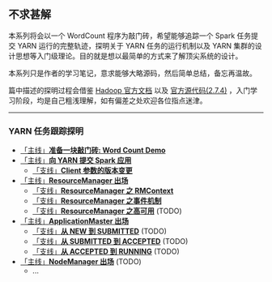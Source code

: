 ## 不求甚解


本系列将会以一个 WordCount 程序为敲门砖，希望能够追踪一个 Spark 任务提交 YARN 运行的完整轨迹，探明关于 YARN 任务的运行机制以及 YARN 集群的设计思想等入门级理论。目的就是想以最简单的方式来了解顶尖系统的设计。

本系列只是作者的学习笔记，意求能够大略源码，然后简单总结，备忘再温故。

篇中描述的探明过程会借鉴 [Hadoop 官方文档](http://hadoop.apache.org/docs/r2.7.4/hadoop-yarn/hadoop-yarn-site/index.html) 以及 [官方源代码(2.7.4)](https://github.com/apache/hadoop/tree/release-2.7.4-RC0/hadoop-yarn-project/hadoop-yarn) ，入门学习阶段，均是自己粗浅理解，如有偏差之处欢迎各位指点迷津。

---

### YARN 任务跟踪探明

* [「主线」**准备一块敲门砖: Word Count Demo**](./1.&#32;Demo.md)
* [「主线」**向 YARN 提交 Spark 应用**](./2.&#32;Client.md)
    * [「支线」**Client 参数的版本变更**](./2.1&#32;ClientArguments.md)
* [「主线」**ResourceManager 出场**](./3.&#32;ResourceManager.md)
    * [「支线」**ResourceManager 之 RMContext**](./3.1&#32;RMContext.md)
    * [「支线」**ResourceManager 之事件机制**](./3.2&#32;EventDispatcher.md)
    * [「支线」**ResourceManager 之高可用**](./3.3&#32;RMHignAvaliable.md) (TODO)
* [「主线」**ApplicationMaster 出场**](./4.&#32;ApplicationMaster.md)
    * [「支线」**从 NEW 到 SUBMITTED**](./4.1&#32;AM-1.md) (TODO)
    * [「支线」**从 SUBMITTED 到 ACCEPTED**]() (TODO)
    * [「支线」**从 ACCEPTED 到 RUNNING**]() (TODO)
* [「主线」**NodeManager 出场**]() (TODO)
    * ...



